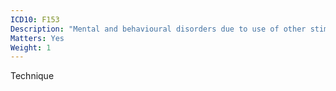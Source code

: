 ```yaml
---
ICD10: F153
Description: "Mental and behavioural disorders due to use of other stimulants, including caffeine: Withdrawal state"
Matters: Yes
Weight: 1
---
```

Technique
